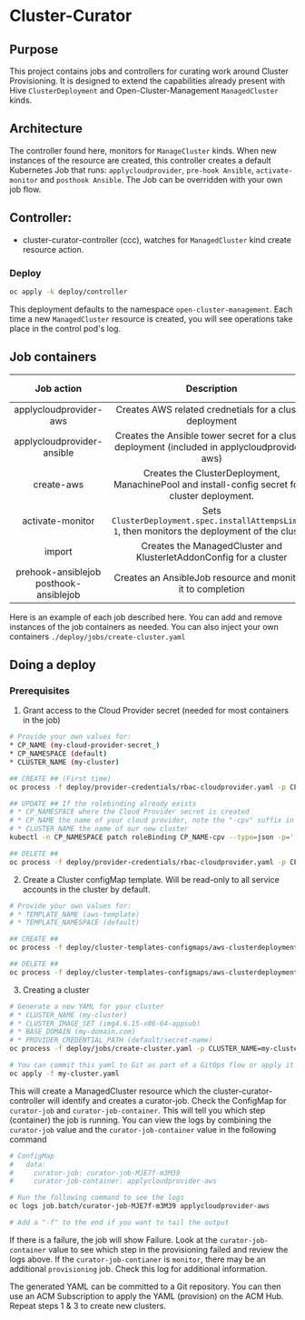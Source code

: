 # Cluster-Curator

## Purpose
This project contains jobs and controllers for curating work around Cluster Provisioning. It is designed to extend the capabilities already present with Hive `ClusterDeployment` and Open-Cluster-Management `ManagedCluster` kinds.

## Architecture
The controller found here, monitors for `ManageCluster` kinds.  When new instances of the resource are created, this controller creates a default Kubernetes Job that runs: `applycloudprovider`, `pre-hook Ansible`, `activate-monitor` and `posthook Ansible`.  The Job can be overridden with your own job flow.

## Controller:
- cluster-curator-controller (ccc), watches for `ManagedCluster` kind create resource action.

### Deploy
```bash
oc apply -k deploy/controller
```
This deployment defaults to the namespace `open-cluster-management`. Each time a new `ManagedCluster` resource is created, you will see operations take place in the control pod's log.

## Job containers

| Job action | Description | Cloud Provider | Override ConfigMap | Template ConfigMap |
| :---------:| :---------: | :------------: | :----------------: | :----------------: |
|applycloudprovider-aws | Creates AWS related crednetials for a cluster deployment | X | X | |
|applycloudprovider-ansible | Creates the Ansible tower secret for a cluster deployment (included in applycloudprovider-aws) | X | X | |
| create-aws | Creates the ClusterDeployment, ManachinePool and install-config secret for a cluster deployment. |  | X | X |
| activate-monitor | Sets `ClusterDeployment.spec.installAttempsLimit: 1`, then monitors the deployment of the cluster | | X |  |
| import | Creates the ManagedCluster and KlusterletAddonConfig for a cluster | | X | X |
| prehook-ansiblejob posthook-ansiblejob | Creates an AnsibleJob resource and monitors it to completion |  | X |  |

Here is an example of each job described here. You can add and remove instances of the job containers as needed. You can also inject your own containers `./deploy/jobs/create-cluster.yaml`

## Doing a deploy
### Prerequisites
1. Grant access to the Cloud Provider secret (needed for most containers in the job)
```bash
# Provide your own values for:
* CP_NAME (my-cloud-provider-secret_)
* CP_NAMESPACE (default)
* CLUSTER_NAME (my-cluster)

## CREATE ## (First time)
oc process -f deploy/provider-credentials/rbac-cloudprovider.yaml -p CP_NAME=my-cloud-provider-secret -p CP_NAMESPACE=default -p CLUSTER_NAME=my-cluster | oc apply -f -

## UPDATE ## If the rolebinding already exists
# * CP_NAMESPACE where the Cloud Provider secret is created
# * CP_NAME the name of your cloud provider, note the "-cpv" suffix in the command
# * CLUSTER_NAME the name of our new cluster
kubectl -n CP_NAMESPACE patch roleBinding CP_NAME-cpv --type=json -p='[{"op": "add", "path": "/subjects/-", "value": {"kind": "ServiceAccount","name":"cluster-installer","namespace":"CLUSTER_NAME"} }]'

## DELETE ##
oc process -f deploy/provider-credentials/rbac-cloudprovider.yaml -p CP_NAME=my-cloud-provider-secret -p CP_NAMESPACE=default -p CLUSTER_NAME=my-cluster | oc delete -f -
```
2. Create a Cluster configMap template. Will be read-only to all service accounts in the cluster by default.
```bash
# Provide your own values for:
# * TEMPLATE_NAME (aws-template)
# * TEMPLATE_NAMESPACE (default)

## CREATE ##
oc process -f deploy/cluster-templates-configmaps/aws-clusterdeployment.yaml -p TEMPLATE_NAME=aws-template TEMPLATE_NAMESPACE=default | oc apply -f -

## DELETE ##
oc process -f deploy/cluster-templates-configmaps/aws-clusterdeployment.yaml -p TEMPLATE_NAME=aws-template TEMPLATE_NAMESPACE=default | oc delete -f -
```
3. Creating a cluster
```bash
# Generate a new YAML for your cluster
# * CLUSTER_NAME (my-cluster)
# * CLUSTER_IMAGE_SET (img4.6.15-x86-64-appsub)
# * BASE_DOMAIN (my-domain.com)
# * PROVIDER_CREDENTIAL_PATH (default/secret-name)
oc process -f deploy/jobs/create-cluster.yaml -p CLUSTER_NAME=my-cluster -p CLUSTER_IMAGE_SET=img4.6.15-x86-64-appsub -p BASE_DOMAIN=my-domain.com -p PROVIDER_CREDENTIAL_PATH=default/secret-name -o yaml --raw=true | sed -e 's/^apiVersion:/---\napiVersion:/g'> my-cluster.yaml

# You can commit this yaml to Git as part of a GitOps flow or apply it directly to a cluster.
oc apply -f my-cluster.yaml
```
This will create a ManagedCluster resource which the cluster-curator-controller will identify and creates a curator-job.  Check the ConfigMap for `curator-job` and `curator-job-container`. This will tell you which step (container) the job is running.  You can view the logs by combining the `curator-job` value and the `curator-job-container` value in the following command
```bash
# ConfigMap
#   data:
#     curator-job: curator-job-MJE7f-m3M39
#     curator-job-container: applycloudprovider-aws

# Run the following command to see the logs
oc logs job.batch/curator-job-MJE7f-m3M39 applycloudprovider-aws

# Add a "-f" to the end if you want to tail the output
```
If there is a failure, the job will show Failure.  Look at the `curator-job-container` value to see which step in the provisioning failed and review the logs above. If the `curator-job-contianer` is `monitor`, there may be an additional `provisioning` job. Check this log for additional information.

The generated YAML can be committed to a Git repository. You can then use an ACM Subscription to apply the YAML (provision) on the ACM Hub.  Repeat steps 1 & 3 to create new clusters.
 